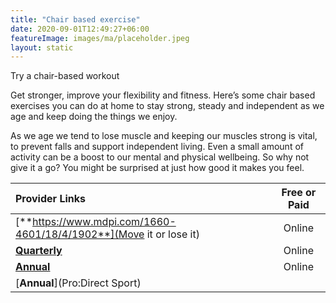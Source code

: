 ```yaml
---
title: "Chair based exercise"
date: 2020-09-01T12:49:27+06:00
featureImage: images/ma/placeholder.jpeg
layout: static
---
```


Try a chair-based workout

Get stronger, improve your flexibility and fitness. Here’s some chair based exercises you can do at home to stay strong, steady and independent as we age and keep doing the things we enjoy.

As we age we tend to lose muscle and keeping our muscles strong is vital, to prevent falls and support independent living. Even a small amount of activity can be a boost to our mental and physical wellbeing. So why not give it a go? You might be surprised at just how good it makes you feel.

| Provider Links      | Free or Paid  |  
| :-----------          | :--------------:      |  
| [**https://www.mdpi.com/1660-4601/18/4/1902**](Move it or lose it) | Online | 
| [**Quarterly**](NHS) | Online | 
| [**Annual**](NHS) | Online | 
| [**Annual**](Pro:Direct Sport) |  | 
  

<br/><br/>






